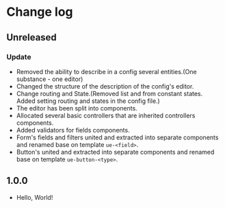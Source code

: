 # Change log

## Unreleased

### Update

* Removed the ability to describe in a config several entities.(One substance - one editor)
* Changed the structure of the description of the config's editor.
* Change routing and State.(Removed list and from constant states. Added setting routing and states in the config file.)
* The editor has been split into components.
* Allocated several basic controllers that are inherited controllers components.
* Added validators for fields components.
* Form's fields and filters united and extracted into separate components and renamed base on template `ue-<field>`.
* Button's united and extracted into separate components and renamed base on template `ue-button-<type>`.

## 1.0.0

* Hello, World!